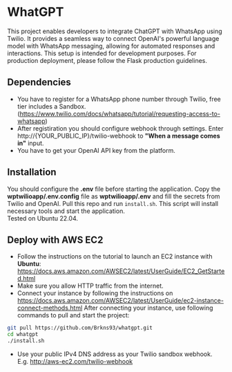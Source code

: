 # WhatGPT
This project enables developers to integrate ChatGPT with WhatsApp using Twilio. It provides a seamless way to connect OpenAI's powerful language model with WhatsApp messaging, allowing for automated responses and interactions. This setup is intended for development purposes. For production deployment, please follow the Flask production guidelines.

## Dependencies
- You have to register for a WhatsApp phone number through Twilio, free tier includes a Sandbox. (https://www.twilio.com/docs/whatsapp/tutorial/requesting-access-to-whatsapp)
- After registiration you should configure webhook through settings. Enter http://{YOUR_PUBLIC_IP}/twilio-webhook to **"When a message comes in"** input.
- You have to get your OpenAI API key from the platform.

## Installation
You should configure the **.env** file before starting the application. Copy the **wptwilioapp/.env.config** file as **wptwilioapp/.env** and fill the secrets from Twilio and OpenAI. Pull this repo and run `install.sh`. This script will install necessary tools and start the application.  
Tested on Ubuntu 22.04.

## Deploy with AWS EC2
- Follow the instructions on the tutorial to launch an EC2 instance with **Ubuntu**: https://docs.aws.amazon.com/AWSEC2/latest/UserGuide/EC2_GetStarted.html
- Make sure you allow HTTP traffic from the internet.
- Connect your instance by following the instructions on https://docs.aws.amazon.com/AWSEC2/latest/UserGuide/ec2-instance-connect-methods.html
After connecting your instance, use following commands to pull and start the project:
```bash
git pull https://github.com/Brkns93/whatgpt.git
cd whatgpt
./install.sh
```
- Use your public IPv4 DNS address as your Twilio sandbox webhook. E.g. http://aws-ec2.com/twilio-webhook
